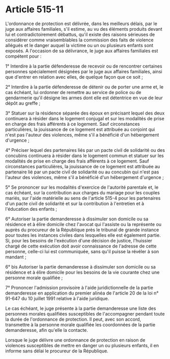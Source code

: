# Article 515-11

L'ordonnance de protection est délivrée, dans les meilleurs délais, par le juge aux affaires familiales, s'il estime, au vu des éléments produits devant lui et contradictoirement débattus, qu'il existe des raisons sérieuses de considérer comme vraisemblables la commission des faits de violence allégués et le danger auquel la victime ou un ou plusieurs enfants sont exposés. A l'occasion de sa délivrance, le juge aux affaires familiales est compétent pour :

1° Interdire à la partie défenderesse de recevoir ou de rencontrer certaines personnes spécialement désignées par le juge aux affaires familiales, ainsi que d'entrer en relation avec elles, de quelque façon que ce soit ;

2° Interdire à la partie défenderesse de détenir ou de porter une arme et, le cas échéant, lui ordonner de remettre au service de police ou de gendarmerie qu'il désigne les armes dont elle est détentrice en vue de leur dépôt au greffe ;

3° Statuer sur la résidence séparée des époux en précisant lequel des deux continuera à résider dans le logement conjugal et sur les modalités de prise en charge des frais afférents à ce logement. Sauf circonstances particulières, la jouissance de ce logement est attribuée au conjoint qui n'est pas l'auteur des violences, même s'il a bénéficié d'un hébergement d'urgence ;

4° Préciser lequel des partenaires liés par un pacte civil de solidarité ou des concubins continuera à résider dans le logement commun et statuer sur les modalités de prise en charge des frais afférents à ce logement. Sauf circonstances particulières, la jouissance de ce logement est attribuée au partenaire lié par un pacte civil de solidarité ou au concubin qui n'est pas l'auteur des violences, même s'il a bénéficié d'un hébergement d'urgence ;

5° Se prononcer sur les modalités d'exercice de l'autorité parentale et, le cas échéant, sur la contribution aux charges du mariage pour les couples mariés, sur l'aide matérielle au sens de l'article 515-4 pour les partenaires d'un pacte civil de solidarité et sur la contribution à l'entretien et à l'éducation des enfants ;

6° Autoriser la partie demanderesse à dissimuler son domicile ou sa résidence et à élire domicile chez l'avocat qui l'assiste ou la représente ou auprès du procureur de la République près le tribunal de grande instance pour toutes les instances civiles dans lesquelles elle est également partie. Si, pour les besoins de l'exécution d'une décision de justice, l'huissier chargé de cette exécution doit avoir connaissance de l'adresse de cette personne, celle-ci lui est communiquée, sans qu'il puisse la révéler à son mandant ;

6° bis Autoriser la partie demanderesse à dissimuler son domicile ou sa résidence et à élire domicile pour les besoins de la vie courante chez une personne morale qualifiée ;

7° Prononcer l'admission provisoire à l'aide juridictionnelle de la partie demanderesse en application du premier alinéa de l'article 20 de la loi n° 91-647 du 10 juillet 1991 relative à l'aide juridique.

Le cas échéant, le juge présente à la partie demanderesse une liste des personnes morales qualifiées susceptibles de l'accompagner pendant toute la durée de l'ordonnance de protection. Il peut, avec son accord, transmettre à la personne morale qualifiée les coordonnées de la partie demanderesse, afin qu'elle la contacte.

Lorsque le juge délivre une ordonnance de protection en raison de violences susceptibles de mettre en danger un ou plusieurs enfants, il en informe sans délai le procureur de la République.
